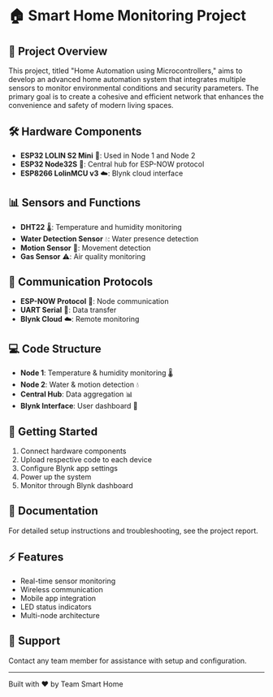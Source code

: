 # 🏠 Smart Home Monitoring Project

## 🎯 Project Overview
This project, titled "Home Automation using Microcontrollers," aims to develop an advanced home automation system that integrates multiple sensors to monitor environmental conditions and security parameters. The primary goal is to create a cohesive and efficient network that enhances the convenience and safety of modern living spaces.

## 🛠️ Hardware Components
- **ESP32 LOLIN S2 Mini** 🔌: Used in Node 1 and Node 2
- **ESP32 Node32S** 📡: Central hub for ESP-NOW protocol
- **ESP8266 LolinMCU v3** ☁️: Blynk cloud interface

## 📊 Sensors and Functions
- **DHT22** 🌡️: Temperature and humidity monitoring
- **Water Detection Sensor** 💧: Water presence detection
- **Motion Sensor** 🚶: Movement detection
- **Gas Sensor** ⚠️: Air quality monitoring

## 🔄 Communication Protocols
- **ESP-NOW Protocol** 📡: Node communication
- **UART Serial** 🔌: Data transfer
- **Blynk Cloud** ☁️: Remote monitoring

## 💻 Code Structure
- **Node 1**: Temperature & humidity monitoring 🌡️
- **Node 2**: Water & motion detection 💧
- **Central Hub**: Data aggregation 📊
- **Blynk Interface**: User dashboard 📱

## 🚀 Getting Started
1. Connect hardware components
2. Upload respective code to each device
3. Configure Blynk app settings
4. Power up the system
5. Monitor through Blynk dashboard

## 📝 Documentation
For detailed setup instructions and troubleshooting, see the project report.

## ⚡ Features
- Real-time sensor monitoring
- Wireless communication
- Mobile app integration
- LED status indicators
- Multi-node architecture

## 🤝 Support
Contact any team member for assistance with setup and configuration.

---
Built with ❤️ by Team Smart Home
